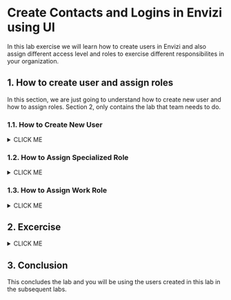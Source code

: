 # Create Contacts and Logins in Envizi using UI

In this lab exercise we will learn how to create users in Envizi and also assign different access level and roles to exercise different responsibilites in your organization. 

## 1. How to create user and assign roles

In this section, we are just going to  understand how to create new user and how to assign roles.  Section 2, only contains the lab that team needs to do.

### 1.1. How to Create New User
<details><summary>CLICK ME</summary>


Here are the steps to create new users.  

1. Navigate to `Manage > Contacts & Logins` 

<img src="images/image-01.png">

2. Click on `Create New User` 

<img src="images/create_new_user_1.png">

3. Enter the details of the user in `Create New User ...` popup window

- **Location    :** `Unallocated Accounts`
- **First Name  :** Provide First Name and Suffix (ex: `Peter APIUser`)
- **Last Name   :** Provide LastName (ex: `John`)
- **Email       :** Give your email, so that you can receive the otifications
- **User Name   :** Provide username in the format given in the table (ex: `peter_john_apiuser@ibmapac.com`)
- **Password    :** Provide password (12 characters. Atleast 1 caps, 1 small, 1 digit and 1 special char)
- **Expires On  :** Select later date
- **Enable      :** Leave default to selected
- **Language    :** Leave default or select based on your preference
- **Access Level:** `Organization`
- **Time Zone    :** As per your timezone
- **Role         :** `General User`

4. Click on `Save` 

<img src="images/create_new_user_2.png">

The user is created successfully along with the contact details and also enabled to login to Envizi platform. Once the user is created, next step is to assgin the roles.

<img src="images/create_new_user_3.png">

</details>

### 1.2. How to Assign Specialized Role

<details><summary>CLICK ME</summary>

1. Select the Contact from the `Contacts & Login` 

2. Click on `Actions > Login`

<img src="images/create_new_user_assign_role-1.png">

3. On `Contact Login` page, Click on `Actions`

4. Select the specialized role for the user.  Ex: For API User, select  `Add Personal Role For API Tokens` 

<img src="images/create_new_user_assign_role-2.png">

5. The role is assigned and can be view on the `Contact Login` screen

<img src="images/create_new_user_assign_role-3.png">

</details>

### 1.3. How to Assign Work Role

<details><summary>CLICK ME</summary>

1. Select the Contact from the `Contacts & Login` 
2. Click on `Actions > Work Roles`

<img src="images/create_new_user_work_role-1.png">

3. On `Contact Work Roles` page, Click on `Create New`
4. Click on `Work Role` drop-down
5. Select the work role as mentioned for the user. Ex: `Power Report Edit`

<img src="images/create_new_user_work_role-2.png">

6. Leave rest of the fileds to default 
7. Click on `Save`
8. The role is assigned and can be view on the `Contact Login` screen

<img src="images/create_new_user_work_role-3.png">

</details>

## 2. Excercise

<details><summary>CLICK ME</summary>

### Create PowerEdit User

Create an user with the below details and assign the worker role.

- First Name : YourFirstName PowerEditUser (ex: `Peter PowerEdit`)
- Last Name : YourLastName
- User Name : YourFirstName_YourLastName_poweredit@ibmapac.com  (ex: `peter_john_poweredit@ibmapac.com`)
- Access Role : General User
- Work Role : PowerReport Edit

### Create API User

Create an user with the below details and assign the specialized role.

- First Name : YourFirstName APIUser (ex: `Peter APIUser`)
- Last Name : YourLastName
- User Name : YourFirstName_YourLastName_apiuser@ibmapac.com  (ex: `peter_john_apiuser@ibmapac.com`)
- Access Role : General
- Specialized Role : API Access

### Create SRM User

Create an user with the below details and assign the specialized role.

#### SRM Owner

- First Name : YourFirstName SRM Owner (ex: `Peter SRM Owner`)
- Last Name : YourLastName
- User Name : YourFirstName_YourLastName_srm@ibmapac.com  (ex: `peter_john_srmowner@ibmapac.com`)
- Access Role : General User
- Specialized Role : SRM Role

#### Data Owner

- First Name : YourFirstName Data Owner (ex: `Peter Data Owner`)
- Last Name : YourLastName
- User Name : YourFirstName_YourLastName_srm@ibmapac.com  (ex: `peter_john_dataowner@ibmapac.com`)
- Access Role : General User
- Specialized Role : SRM Role

#### SRM Reviewer

- First Name : YourFirstName SRM Reviewer (ex: `Peter SRM Reviewer`)
- Last Name : YourLastName
- User Name : YourFirstName_YourLastName_srm@ibmapac.com  (ex: `peter_john_srmreviewer@ibmapac.com`)
- Access Role : General User
- Specialized Role : SRM Role

#### SRM Approver

- First Name : YourFirstName SRM Approver (ex: `Peter SRM Approver`)
- Last Name : YourLastName
- User Name : YourFirstName_YourLastName_srm@ibmapac.com  (ex: `peter_john_srmapprover@ibmapac.com`)
- Access Role : General User
- Specialized Role : SRM Role




</details>

## 3. Conclusion 

This concludes the lab and you will be using the users created in this lab in the subsequent labs.